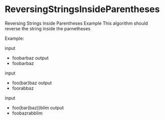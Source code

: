# ReversingStringsInsideParentheses
Reversing Strings Inside Parentheses Example
This algorithm should reverse the string inside the parnetheses

Example:

input
- foobarbaz
output
- foobarbaz

input
- foo(bar)baz
output
- foorabbaz

input
- foo(bar(baz))blim
output
- foobazrabblim
